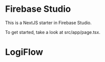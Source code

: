 # Firebase Studio

This is a NextJS starter in Firebase Studio.

To get started, take a look at src/app/page.tsx.
# LogiFlow
